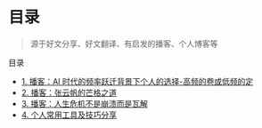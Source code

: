 
# 目录



>  源于好文分享、好文翻译、有启发的播客、个人博客等



目录
- [1. 播客：AI 时代的频率跃迁背景下个人的选择-高频的卷或低频的定](/post/55caa7de71a5500dbd3f8bde08edabe2.html)
- [2. 播客：张云帆的芒格之道](/post/9c95a83ff9d35e63a4fbf5bc63b09150.html)
- [3. 播客：人生危机不是崩溃而是瓦解](/post/0ce7df2311685137ae3cb14fd01f0977.html)
- [4. 个人常用工具及技巧分享](/post/2bb0ee2016255bc396603b6ef264ad2e.html)
